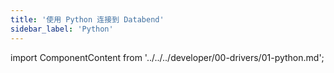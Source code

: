```yaml
---
title: '使用 Python 连接到 Databend'
sidebar_label: 'Python'
---
```


import ComponentContent from '../../../developer/00-drivers/01-python.md';

<ComponentContent />
